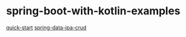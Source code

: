 # spring-boot-with-kotlin-examples

[quick-start](https://github.com/JiangYongKang/spring-boot-with-kotlin-examples/tree/master/quick-start)
[spring-data-jpa-crud](https://github.com/JiangYongKang/spring-boot-with-kotlin-examples/tree/master/spring-data-jpa-crud)
